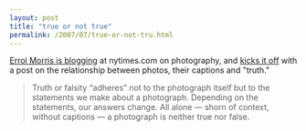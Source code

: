 ```yaml
---
layout: post
title: "true or not true"
permalink: /2007/07/true-or-not-tru.html
---
```


[Errol Morris is blogging](http://morris.blogs.nytimes.com/) at nytimes.com on photography, and [kicks it off](http://morris.blogs.nytimes.com/2007/07/10/pictures-are-supposed-to-be-worth-a-thousand-words/) with a post on the relationship between photos, their captions and "truth."

> Truth or falsity “adheres” not to the photograph itself but to the statements we make about a photograph. Depending on the statements, our answers change. All alone — shorn of context, without captions — a photograph is neither true nor false.